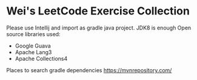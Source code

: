 # Wei's LeetCode Exercise Collection

Please use Intellij and import as gradle java project.
JDK8 is enough
Open source libraries used:
- Google Guava
- Apache Lang3
- Apache Collections4

Places to search gradle dependencies
https://mvnrepository.com/